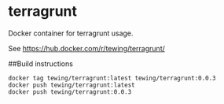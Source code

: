 # terragrunt
Docker container for terragrunt usage.

See https://hub.docker.com/r/tewing/terragrunt/

##Build instructions

```
docker tag tewing/terragrunt:latest tewing/terragrunt:0.0.3
docker push tewing/terragrunt:latest  
docker push tewing/terragrunt:0.0.3
```